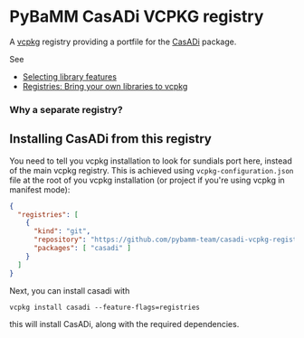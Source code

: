 # PyBaMM CasADi VCPKG registry

A [vcpkg](https://github.com/microsoft/vcpkg) registry providing a portfile for the
[CasADi](https://github.com/casadi/casadi) package.

See
- [Selecting library features](https://github.com/microsoft/vcpkg/blob/master/docs/users/selecting-library-features.md)
- [Registries: Bring your own libraries to vcpkg](https://devblogs.microsoft.com/cppblog/registries-bring-your-own-libraries-to-vcpkg/)

### Why a separate registry?

## Installing CasADi from this registry

You need to tell you vcpkg installation to look for sundials port here, instead
of the main vcpkg registry. This is achieved using `vcpkg-configuration.json` file
at the root of you vcpkg installation (or project if you're using vcpkg in manifest mode):
```json
{
  "registries": [
    {
      "kind": "git",
      "repository": "https://github.com/pybamm-team/casadi-vcpkg-registry.git",
      "packages": [ "casadi" ]
    }
  ]
}
```

Next, you can install casadi with
```shell
vcpkg install casadi --feature-flags=registries
```
this will install CasADi, along with the required dependencies.
